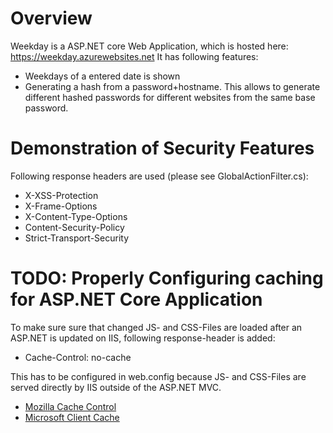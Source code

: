 # Overview
Weekday is a ASP.NET core Web Application, which is hosted here: https://weekday.azurewebsites.net
It has following features:
* Weekdays of a entered date is shown
* Generating a hash from a password+hostname. This allows to generate different hashed passwords for different websites from the same base password.

# Demonstration of Security Features
Following response headers are used (please see GlobalActionFilter.cs):
* X-XSS-Protection
* X-Frame-Options
* X-Content-Type-Options
* Content-Security-Policy
* Strict-Transport-Security

# TODO: Properly Configuring caching for ASP.NET Core Application
To make sure sure that changed JS- and CSS-Files are loaded after an ASP.NET is updated on IIS,
following response-header is added:
* Cache-Control: no-cache

This has to be configured in web.config because JS- and CSS-Files are served directly by IIS outside of the ASP.NET MVC.

* [Mozilla Cache Control](https://developer.mozilla.org/de/docs/Web/HTTP/Headers/Cache-Control)
* [Microsoft Client Cache](https://docs.microsoft.com/en-us/iis/configuration/system.webserver/staticcontent/clientcache)

